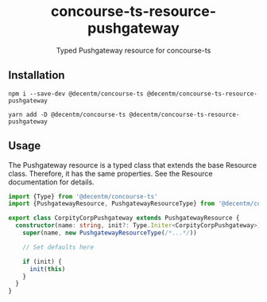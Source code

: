<h1 align="center">
  concourse-ts-resource-pushgateway
</h1>

<div align="center">

  Typed Pushgateway resource for concourse-ts
</div>

## Installation

`npm i --save-dev @decentm/concourse-ts @decentm/concourse-ts-resource-pushgateway`

`yarn add -D @decentm/concourse-ts @decentm/concourse-ts-resource-pushgateway`

## Usage

The Pushgateway resource is a typed class that extends the base Resource class.
Therefore, it has the same properties. See the Resource documentation for details.

```typescript
import {Type} from '@decentm/concourse-ts'
import {PushgatewayResource, PushgatewayResourceType} from '@decentm/concourse-ts-resource-pushgateway'

export class CorpityCorpPushgateway extends PushgatewayResource {
  constructor(name: string, init?: Type.Initer<CorpityCorpPushgateway>) {
    super(name, new PushgatewayResourceType(/*...*/))

    // Set defaults here

    if (init) {
      init(this)
    }
  }
}
```
